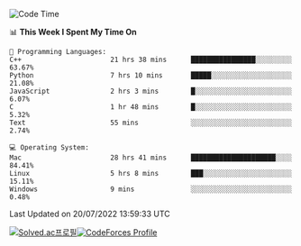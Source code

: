 
<!--START_SECTION:waka-->
![Code Time](http://img.shields.io/badge/Code%20Time-0%20secs-blue)

📊 **This Week I Spent My Time On** 

```text
💬 Programming Languages: 
C++                      21 hrs 38 mins      ████████████████░░░░░░░░░   63.67% 
Python                   7 hrs 10 mins       █████░░░░░░░░░░░░░░░░░░░░   21.08% 
JavaScript               2 hrs 3 mins        █░░░░░░░░░░░░░░░░░░░░░░░░   6.07% 
C                        1 hr 48 mins        █░░░░░░░░░░░░░░░░░░░░░░░░   5.32% 
Text                     55 mins             ░░░░░░░░░░░░░░░░░░░░░░░░░   2.74%

💻 Operating System: 
Mac                      28 hrs 41 mins      █████████████████████░░░░   84.41% 
Linux                    5 hrs 8 mins        ███░░░░░░░░░░░░░░░░░░░░░░   15.11% 
Windows                  9 mins              ░░░░░░░░░░░░░░░░░░░░░░░░░   0.48%

```


 Last Updated on 20/07/2022 13:59:33 UTC
<!--END_SECTION:waka-->
[![Solved.ac프로필](http://mazassumnida.wtf/api/generate_badge?boj=hckim96)](https://solved.ac/hckim96)[![CodeForces Profile](https://cf.leed.at?id=hckim96)](https://codeforces.com/profile/hckim96)
